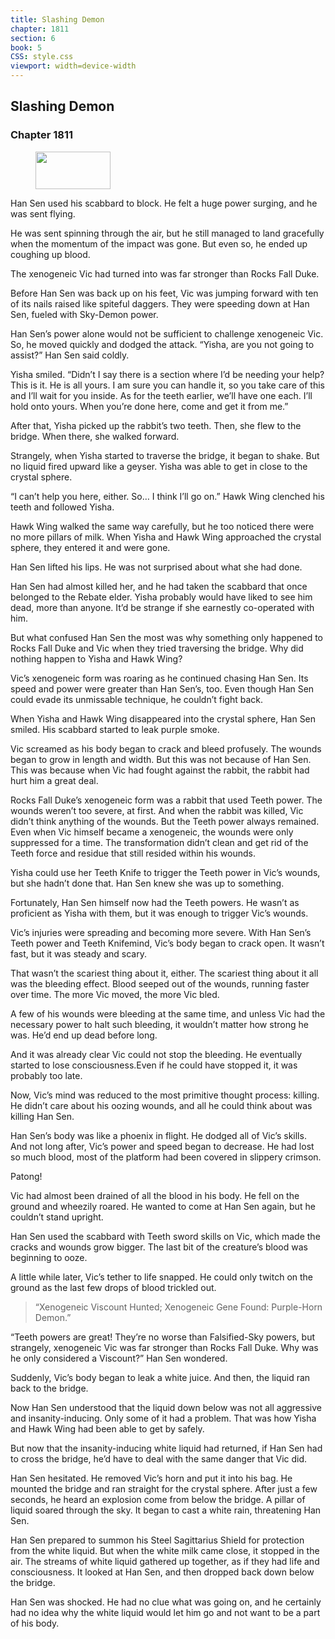 ```yaml
---
title: Slashing Demon
chapter: 1811
section: 6
book: 5
CSS: style.css
viewport: width=device-width
---
```


## Slashing Demon

### Chapter 1811

<figure>
	<img src="../Images/gem.gif" alt="" id="gem" width="120" height="60" />
</figure>

Han Sen used his scabbard to block. He felt a huge power surging, and he was sent flying.

He was sent spinning through the air, but he still managed to land gracefully when the momentum of the impact was gone. But even so, he ended up coughing up blood.

The xenogeneic Vic had turned into was far stronger than Rocks Fall Duke.

Before Han Sen was back up on his feet, Vic was jumping forward with ten of its nails raised like spiteful daggers. They were speeding down at Han Sen, fueled with Sky-Demon power.

Han Sen’s power alone would not be sufficient to challenge xenogeneic Vic. So, he moved quickly and dodged the attack. “Yisha, are you not going to assist?” Han Sen said coldly.

Yisha smiled. “Didn’t I say there is a section where I’d be needing your help? This is it. He is all yours. I am sure you can handle it, so you take care of this and I’ll wait for you inside. As for the teeth earlier, we’ll have one each. I’ll hold onto yours. When you’re done here, come and get it from me.”

After that, Yisha picked up the rabbit’s two teeth. Then, she flew to the bridge. When there, she walked forward.

Strangely, when Yisha started to traverse the bridge, it began to shake. But no liquid fired upward like a geyser. Yisha was able to get in close to the crystal sphere.

“I can’t help you here, either. So… I think I’ll go on.” Hawk Wing clenched his teeth and followed Yisha.

Hawk Wing walked the same way carefully, but he too noticed there were no more pillars of milk. When Yisha and Hawk Wing approached the crystal sphere, they entered it and were gone.

Han Sen lifted his lips. He was not surprised about what she had done.

Han Sen had almost killed her, and he had taken the scabbard that once belonged to the Rebate elder. Yisha probably would have liked to see him dead, more than anyone. It’d be strange if she earnestly co-operated with him.

But what confused Han Sen the most was why something only happened to Rocks Fall Duke and Vic when they tried traversing the bridge. Why did nothing happen to Yisha and Hawk Wing?

Vic’s xenogeneic form was roaring as he continued chasing Han Sen. Its speed and power were greater than Han Sen’s, too. Even though Han Sen could evade its unmissable technique, he couldn’t fight back.

When Yisha and Hawk Wing disappeared into the crystal sphere, Han Sen smiled. His scabbard started to leak purple smoke.

Vic screamed as his body began to crack and bleed profusely. The wounds began to grow in length and width. But this was not because of Han Sen. This was because when Vic had fought against the rabbit, the rabbit had hurt him a great deal.

Rocks Fall Duke’s xenogeneic form was a rabbit that used Teeth power. The wounds weren’t too severe, at first. And when the rabbit was killed, Vic didn’t think anything of the wounds. But the Teeth power always remained. Even when Vic himself became a xenogeneic, the wounds were only suppressed for a time. The transformation didn’t clean and get rid of the Teeth force and residue that still resided within his wounds.

Yisha could use her Teeth Knife to trigger the Teeth power in Vic’s wounds, but she hadn’t done that. Han Sen knew she was up to something.

Fortunately, Han Sen himself now had the Teeth powers. He wasn’t as proficient as Yisha with them, but it was enough to trigger Vic’s wounds.

Vic’s injuries were spreading and becoming more severe. With Han Sen’s Teeth power and Teeth Knifemind, Vic’s body began to crack open. It wasn’t fast, but it was steady and scary.

That wasn’t the scariest thing about it, either. The scariest thing about it all was the bleeding effect. Blood seeped out of the wounds, running faster over time. The more Vic moved, the more Vic bled.

A few of his wounds were bleeding at the same time, and unless Vic had the necessary power to halt such bleeding, it wouldn’t matter how strong he was. He’d end up dead before long.

And it was already clear Vic could not stop the bleeding. He eventually started to lose consciousness.Even if he could have stopped it, it was probably too late.

Now, Vic’s mind was reduced to the most primitive thought process: killing. He didn’t care about his oozing wounds, and all he could think about was killing Han Sen.

Han Sen’s body was like a phoenix in flight. He dodged all of Vic’s skills. And not long after, Vic’s power and speed began to decrease. He had lost so much blood, most of the platform had been covered in slippery crimson.

Patong!

Vic had almost been drained of all the blood in his body. He fell on the ground and wheezily roared. He wanted to come at Han Sen again, but he couldn’t stand upright.

Han Sen used the scabbard with Teeth sword skills on Vic, which made the cracks and wounds grow bigger. The last bit of the creature’s blood was beginning to ooze.

A little while later, Vic’s tether to life snapped. He could only twitch on the ground as the last few drops of blood trickled out. 

> “Xenogeneic Viscount Hunted; Xenogeneic Gene Found: Purple-Horn Demon.”

“Teeth powers are great! They’re no worse than Falsified-Sky powers, but strangely, xenogeneic Vic was far stronger than Rocks Fall Duke. Why was he only considered a Viscount?” Han Sen wondered.

Suddenly, Vic’s body began to leak a white juice. And then, the liquid ran back to the bridge.

Now Han Sen understood that the liquid down below was not all aggressive and insanity-inducing. Only some of it had a problem. That was how Yisha and Hawk Wing had been able to get by safely.

But now that the insanity-inducing white liquid had returned, if Han Sen had to cross the bridge, he’d have to deal with the same danger that Vic did.

Han Sen hesitated. He removed Vic’s horn and put it into his bag. He mounted the bridge and ran straight for the crystal sphere. After just a few seconds, he heard an explosion come from below the bridge. A pillar of liquid soared through the sky. It began to cast a white rain, threatening Han Sen.

Han Sen prepared to summon his Steel Sagittarius Shield for protection from the white liquid. But when the white milk came close, it stopped in the air. The streams of white liquid gathered up together, as if they had life and consciousness. It looked at Han Sen, and then dropped back down below the bridge.

Han Sen was shocked. He had no clue what was going on, and he certainly had no idea why the white liquid would let him go and not want to be a part of his body.